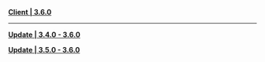 **[Client | 3.6.0](https://d3ln624mszu7ty.cloudfront.net/client_app/download/pc_zip/20230331200258_xR748JQdRJ19pQH0/GenshinImpact_3.6.0.zip)**

---

**[Update | 3.4.0 - 3.6.0](https://d3ln624mszu7ty.cloudfront.net/client_app/update/hk4e_global/10/game_3.4.0_3.6.0_hdiff_t30d4K7DUnwNcmja.zip)**

**[Update | 3.5.0 - 3.6.0](https://d3ln624mszu7ty.cloudfront.net/client_app/update/hk4e_global/10/game_3.5.0_3.6.0_hdiff_70c4ojbL1mfTwY3Q.zip)**

